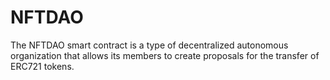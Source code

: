 # NFTDAO
The NFTDAO smart contract is a type of decentralized autonomous organization that allows its members to create proposals for the transfer of ERC721 tokens.
